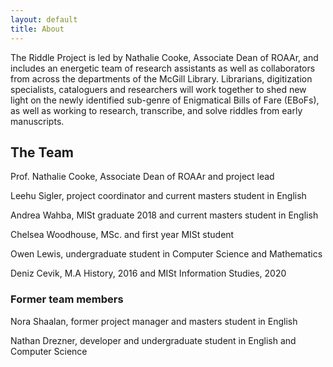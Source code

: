 ```yaml
---
layout: default
title: About
---
```


The Riddle Project is led by Nathalie Cooke, Associate Dean of ROAAr, and includes an energetic team of research assistants as well as collaborators from across the departments of the McGill Library. Librarians, digitization specialists, cataloguers and researchers will work together to shed new light on the newly identified sub-genre of Enigmatical Bills of Fare (EBoFs), as well as working to research, transcribe, and solve riddles from early manuscripts.

## The Team
Prof. Nathalie Cooke, Associate Dean of ROAAr and project lead

Leehu Sigler, project coordinator and current masters student in English

Andrea Wahba, MISt graduate 2018 and current masters student in English

Chelsea Woodhouse, MSc. and first year MISt student 

Owen Lewis, undergraduate student in Computer Science and Mathematics

Deniz Cevik, M.A History, 2016 and MISt Information Studies, 2020

### Former team members
Nora Shaalan, former project manager and masters student in English

Nathan Drezner, developer and undergraduate student in English and Computer Science

